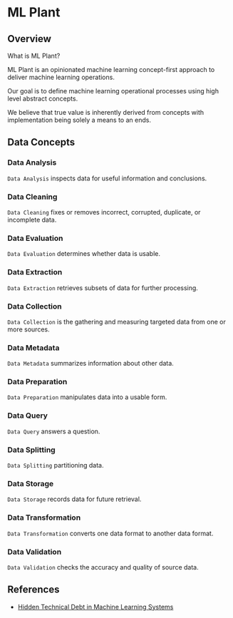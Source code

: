# ML Plant

## Overview

What is ML Plant?

ML Plant is an opinionated machine learning concept-first approach to deliver machine learning operations.

Our goal is to define machine learning operational processes using high level abstract concepts. 

We believe that true value is inherently derived from concepts with implementation being solely a means to an ends.

## Data Concepts

### Data Analysis

`Data Analysis` inspects data for useful information and conclusions.

### Data Cleaning

`Data Cleaning` fixes or removes incorrect, corrupted, duplicate, or incomplete data.

### Data Evaluation

`Data Evaluation` determines whether data is usable.

### Data Extraction

`Data Extraction` retrieves subsets of data for further processing.

### Data Collection

`Data Collection` is the gathering and measuring targeted data from one or more sources.

### Data Metadata

`Data Metadata` summarizes information about other data.

### Data Preparation

`Data Preparation` manipulates data into a usable form.

### Data Query

`Data Query` answers a question. 

### Data Splitting

`Data Splitting` partitioning data.

### Data Storage

`Data Storage` records data for future retrieval.

### Data Transformation

`Data Transformation` converts one data format to another data format.

### Data Validation

`Data Validation` checks the accuracy and quality of source data.

## References

- [Hidden Technical Debt in Machine Learning Systems](https://papers.nips.cc/paper/2015/file/86df7dcfd896fcaf2674f757a2463eba-Paper.pdf)